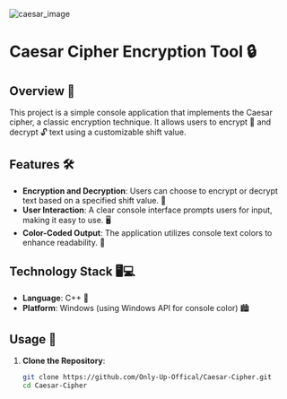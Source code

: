 ![caesar_image](https://github.com/user-attachments/assets/0086b444-1d52-4fe1-b0d6-1bed4dc2a32b)
# Caesar Cipher Encryption Tool 🔒

## Overview 🌟
This project is a simple console application that implements the Caesar cipher, a classic encryption technique. It allows users to encrypt 🔑 and decrypt 🔓 text using a customizable shift value.

## Features 🛠️
- **Encryption and Decryption**: Users can choose to encrypt or decrypt text based on a specified shift value. 🔄
- **User Interaction**: A clear console interface prompts users for input, making it easy to use. 🖥️
- **Color-Coded Output**: The application utilizes console text colors to enhance readability. 🎨

## Technology Stack 🖥️💻
- **Language**: C++ 📝
- **Platform**: Windows (using Windows API for console color) 🏙️

## Usage 🚀
1. **Clone the Repository**:
   ```bash
   git clone https://github.com/Only-Up-Offical/Caesar-Cipher.git
   cd Caesar-Cipher
